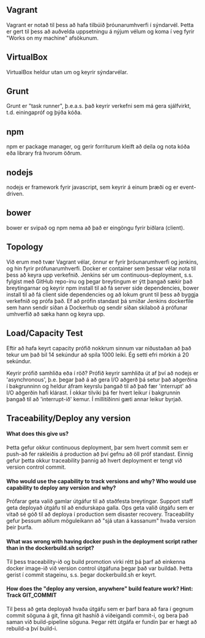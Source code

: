 ## Vagrant
Vagrant er notað til þess að hafa tilbúið þróunarumhverfi í sýndarvél. Þetta er gert til þess að auðvelda uppsetningu á nýjum vélum og koma í veg fyrir "Works on my machine" afsökunum.
## VirtualBox
VirtualBox heldur utan um og keyrir sýndarvélar.
## Grunt
Grunt er "task runner", þ.e.a.s. það keyrir verkefni sem má gera sjálfvirkt, t.d. einingapróf og þýða kóða.
## npm
npm er package manager, og gerir forriturum kleift að deila og nota kóða eða library frá hvorum öðrum.
## nodejs
nodejs er framework fyrir javascript, sem keyrir á einum þræði og er event-driven.
## bower
bower er svipað og npm nema að það er eingöngu fyrir biðlara (client).

## Topology
Við erum með tvær Vagrant vélar, önnur er fyrir þróunarumhverfi og jenkins, og hin fyrir prófunarumhverfi. Docker er container sem þessar vélar nota til þess að keyra upp verkefnið.
Jenkins sér um continuous-deployment, s.s. fylgist með GitHub repo-inu og þegar breytingum er ýtt þangað sækir það breytingarnar og keyrir npm install til að fá server side dependencies, bower install til að fá client side dependencies og að lokum grunt til þess að byggja verkefnið og prófa það. Ef að prófin standast þá smíðar Jenkins dockerfile sem hann sendir síðan á Dockerhub og sendir síðan skilaboð á prófunar umhverfið að sæka hann og keyra upp.

## Load/Capacity Test
Eftir að hafa keyrt capacity prófið nokkrum sinnum var niðustaðan að það tekur um það bil 14 sekúndur að spila 1000 leiki. Ég setti efri mörkin á 20 sekúndur.

Keyrir prófið samhliða eða í röð? Prófið keyrir samhliða út af því að nodejs er 'asynchronous', þ.e. þegar það á að gera I/O aðgerð þá setur það aðgerðina í bakgrunninn og heldur áfram keyrslu þangað til að það fær 'interrupt' að I/O aðgerðin hafi klárast. Í okkar tilviki þá fer hvert leikur í bakgrunnin þangað til að 'interrupt-ið' kemur. Í millitíðinni gæti annar leikur byrjað.

## Traceability/Deploy any version
#### What does this give us?
Þetta gefur okkur continuous deployment, þar sem hvert commit sem er push-að fer rakleiðis á production að því gefnu að öll próf standast. Einnig gefur þetta okkur traceability þannig að hvert deployment er tengt við version control commit.
#### Who would use the capability to track versions and why? Who would use capability to deploy any version and why?
Prófarar geta valið gamlar útgáfur til að staðfesta breytingar. Support staff geta deployað útgáfu til að endurskapa galla. Ops geta valið útgáfu sem er vitað sé góð til að deploya í production sem disaster recovery. Traceability gefur þessum aðilum möguleikann að "sjá utan á kassanum" hvaða version þeir þurfa.

#### What was wrong with having docker push in the deployment script rather than in the dockerbuild.sh script?
Til þess traceability-ið og build promotion virki rétt þá þarf að einkenna docker image-ið við version control útgáfuna þegar það var buildað. Þetta gerist í commit stageinu, s.s. þegar dockerbuild.sh er keyrt.
#### How does the "deploy any version, anywhere" build feature work? Hint: Track GIT_COMMIT
Til þess að geta deployað hvaða útgáfu sem er þarf bara að fara í gegnum commit söguna á git, finna git hashið á viðeigandi commit-i, og bera það saman við build-pipeline söguna. Þegar rétt útgáfa er fundin þar er hægt að rebuild-a því build-i.